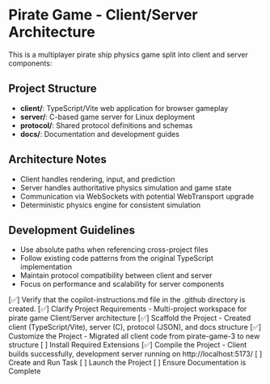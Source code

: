 # Pirate Game - Client/Server Architecture

This is a multiplayer pirate ship physics game split into client and server components:

## Project Structure
- **client/**: TypeScript/Vite web application for browser gameplay
- **server/**: C-based game server for Linux deployment 
- **protocol/**: Shared protocol definitions and schemas
- **docs/**: Documentation and development guides

## Architecture Notes
- Client handles rendering, input, and prediction
- Server handles authoritative physics simulation and game state
- Communication via WebSockets with potential WebTransport upgrade
- Deterministic physics engine for consistent simulation

## Development Guidelines
- Use absolute paths when referencing cross-project files
- Follow existing code patterns from the original TypeScript implementation
- Maintain protocol compatibility between client and server
- Focus on performance and scalability for server components

[✅] Verify that the copilot-instructions.md file in the .github directory is created.
[✅] Clarify Project Requirements - Multi-project workspace for pirate game Client/Server architecture
[✅] Scaffold the Project - Created client (TypeScript/Vite), server (C), protocol (JSON), and docs structure
[✅] Customize the Project - Migrated all client code from pirate-game-3 to new structure
[ ] Install Required Extensions
[✅] Compile the Project - Client builds successfully, development server running on http://localhost:5173/
[ ] Create and Run Task
[ ] Launch the Project
[ ] Ensure Documentation is Complete